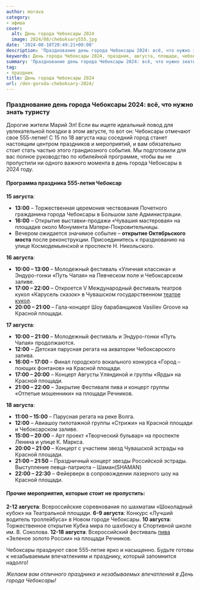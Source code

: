 ```yaml
---
author: morava
category:
- афиша
cover:
  alt: День города Чебоксары 2024
  image: 2024/08/cheboksary555.jpg
date: '2024-08-10T20:49:21+00:00'
description: 'Празднование день города Чебоксары 2024: всё, что нужно знать туристу Дорогие жители Марий Эл! Если вы ищете идеальный повод для увлекательной поездки в...'
keywords: День города Чебоксары 2024, праздник, августа, площади, чебоксары, красной, концерт, города, фестиваль, день, 555, открытие, группы, 2024, свое, летие, город
summary: 'Празднование день города Чебоксары 2024: всё, что нужно знать туристу Дорогие жители Марий Эл! Если вы ищете идеальный повод для увлекательной поездки в...'
tag:
- праздник
title: День города Чебоксары 2024
url: /den-goroda-cheboksary-2024/
---
```


### Празднование день города Чебоксары 2024: всё, что нужно знать туристу

Дорогие жители Марий Эл! Если вы ищете идеальный повод для увлекательной поездки в этом августе, то вот он: Чебоксары отмечают свое 555-летие! С 15 по 18 августа наш соседний город станет настоящим центром праздников и мероприятий, и вам обязательно стоит стать частью этого грандиозного события. Мы подготовили для вас полное руководство по юбилейной программе, чтобы вы не пропустили ни одного важного момента в день города Чебоксары в 2024 году.

#### Программа праздника 555-летия Чебоксар

 **15 августа**:

- **13:00** – Торжественная церемония чествования Почетного гражданина города Чебоксары в Большом зале Администрации.
- **16:00** – Открытие выставки-продажи «Чувашия мастеровая» на площадке около Монумента Матери-Покровительницы.
- Вечером ожидается значимое событие – **открытие Октябрьского моста** после реконструкции. Присоединитесь к празднованию на улице Космодемьянской и проспекте Н. Никольского.

**16 августа**:

- **10:00 – 13:00** – Молодежный фестиваль «Уличная классика» и Эндуро-гонки «Путь Чапая» на Певческом поле и Чебоксарском заливе.
- **17:00 – 22:00** – Откроется V Международный фестиваль театров кукол «Карусель сказок» в Чувашском государственном [театре кукол](/teatr-kukol/).
- **20:00 – 21:00** – Гала-концерт Шоу барабанщиков Vasiliev Groove на Красной площади.

**17 августа**:

- **10:00 – 21:00** – Молодежный фестиваль и Эндуро-гонки «Путь Чапая» продолжаются.
- **12:00** – Детская парусная регата на акватории Чебоксарского залива.
- **16:00 – 17:00** – Финал городского вокального конкурса «Город – поющих фонтанов» на Красной площади.
- **17:00 – 20:00** – Концерт Августы Уляндиной и группы «Ярды» на Красной площади.
- **21:00 – 22:00** – Закрытие Фестиваля пива и концерт группы «Отпетые мошенники» на площади Речников.

**18 августа**:

- **11:00 – 15:00** – Парусная регата на реке Волга.
- **12:00** – Авиашоу пилотажной группы «Стрижи» на Красной площади и Чебоксарском заливе.
- **15:00 – 20:00** – Арт проект «Творческий бульвар» на проспекте Ленина и улице К. Маркса.
- **20:00 – 21:00** – Концерт с участием звезд Чувашской эстрады на Красной площади.
- **21:00 – 21:50** – Праздничный концерт звезды Российской эстрады. Выступление певца-патриота – Шаман(SHAMAN)
- **22:00 – 22:30** – Фейерверк в сопровождении лазерного шоу на Красной площади.

#### Прочие мероприятия, которые стоит не пропустить:

 **2-12 августа**: Всероссийские соревнования по шахматам «Шоколадный кубок» на Театральной площади.
**6-9 августа**: Конкурс «Лучший водитель троллейбуса» в Новом городе Чебоксары.
**10 августа**: Торжественное открытие Кубка мира по шахбоксу в Спортивной школе им. В. Соколова.
**12-18 августа**: Всероссийский фестиваль [пива](/nashe_pivo/) «Зеленое золото России» на площади Речников.

Чебоксары празднуют свое 555-летие ярко и насыщенно. Будьте готовы к незабываемым впечатлениям и празднику, который запомнится надолго!

_Желаем вам отличного праздника и незабываемых впечатлений в День города Чебоксары!_